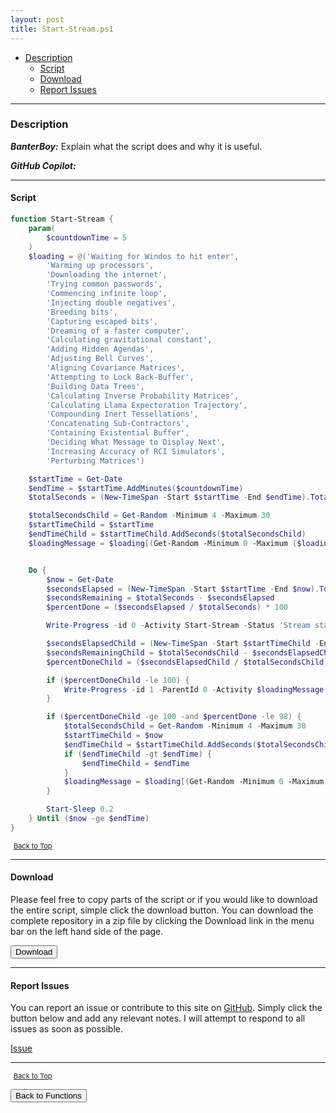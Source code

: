 ```yaml
---
layout: post
title: Start-Stream.ps1
---
```


- [Description](#description)
  - [Script](#script)
  - [Download](#download)
  - [Report Issues](#report-issues)

---

### Description

**_BanterBoy:_** Explain what the script does and why it is useful.

**_GitHub Copilot:_**

---

#### Script

```powershell
function Start-Stream {
    param(
        $countdownTime = 5
    )
    $loading = @('Waiting for Windos to hit enter',
        'Warming up processors',
        'Downloading the internet',
        'Trying common passwords',
        'Commencing infinite loop',
        'Injecting double negatives',
        'Breeding bits',
        'Capturing escaped bits',
        'Dreaming of a faster computer',
        'Calculating gravitational constant',
        'Adding Hidden Agendas',
        'Adjusting Bell Curves',
        'Aligning Covariance Matrices',
        'Attempting to Lock Back-Buffer',
        'Building Data Trees',
        'Calculating Inverse Probability Matrices',
        'Calculating Llama Expectoration Trajectory',
        'Compounding Inert Tessellations',
        'Concatenating Sub-Contractors',
        'Containing Existential Buffer',
        'Deciding What Message to Display Next',
        'Increasing Accuracy of RCI Simulators',
        'Perturbing Matrices')

    $startTime = Get-Date
    $endTime = $startTime.AddMinutes($countdownTime)
    $totalSeconds = (New-TimeSpan -Start $startTime -End $endTime).TotalSeconds

    $totalSecondsChild = Get-Random -Minimum 4 -Maximum 30
    $startTimeChild = $startTime
    $endTimeChild = $startTimeChild.AddSeconds($totalSecondsChild)
    $loadingMessage = $loading[(Get-Random -Minimum 0 -Maximum ($loading.Length - 1))]


    Do {
        $now = Get-Date
        $secondsElapsed = (New-TimeSpan -Start $startTime -End $now).TotalSeconds
        $secondsRemaining = $totalSeconds - $secondsElapsed
        $percentDone = ($secondsElapsed / $totalSeconds) * 100

        Write-Progress -id 0 -Activity Start-Stream -Status 'Stream starting soon' -PercentComplete $percentDone -SecondsRemaining $secondsRemaining

        $secondsElapsedChild = (New-TimeSpan -Start $startTimeChild -End $now).TotalSeconds
        $secondsRemainingChild = $totalSecondsChild - $secondsElapsedChild
        $percentDoneChild = ($secondsElapsedChild / $totalSecondsChild) * 100

        if ($percentDoneChild -le 100) {
            Write-Progress -id 1 -ParentId 0 -Activity $loadingMessage -PercentComplete $percentDoneChild -SecondsRemaining $secondsRemainingChild
        }

        if ($percentDoneChild -ge 100 -and $percentDone -le 98) {
            $totalSecondsChild = Get-Random -Minimum 4 -Maximum 30
            $startTimeChild = $now
            $endTimeChild = $startTimeChild.AddSeconds($totalSecondsChild)
            if ($endTimeChild -gt $endTime) {
                $endTimeChild = $endTime
            }
            $loadingMessage = $loading[(Get-Random -Minimum 0 -Maximum ($loading.Length - 1))]
        }

        Start-Sleep 0.2
    } Until ($now -ge $endTime)
}
```

<span style="font-size:11px;"><a href="#"><i class="fas fa-caret-up" aria-hidden="true" style="color: white; margin-right:5px;"></i>Back to Top</a></span>

---

#### Download

Please feel free to copy parts of the script or if you would like to download the entire script, simple click the download button. You can download the complete repository in a zip file by clicking the Download link in the menu bar on the left hand side of the page.

<button class="btn" type="submit" onclick="window.open('/PowerShell/functions/Start-Stream.ps1')">
    <i class="fa fa-cloud-download-alt">
    </i>
        Download
</button>

---

#### Report Issues

You can report an issue or contribute to this site on <a href="https://github.com/BanterBoy/scripts-blog/issues">GitHub</a>. Simply click the button below and add any relevant notes. I will attempt to respond to all issues as soon as possible.

<!-- Place this tag where you want the button to render. -->

<a class="github-button" href="https://github.com/BanterBoy/scripts-blog/issues/new?title=Start-Stream.ps1&body=There is a problem with this function. Please find details below." data-show-count="true" aria-label="Issue BanterBoy/scripts-blog on GitHub">Issue</a>

---

<span style="font-size:11px;"><a href="#"><i class="fas fa-caret-up" aria-hidden="true" style="color: white; margin-right:5px;"></i>Back to Top</a></span>

<a href="/menu/_pages/functions.html">
    <button class="btn">
        <i class='fas fa-reply'>
        </i>
            Back to Functions
    </button>
</a>

[1]: http://ecotrust-canada.github.io/markdown-toc
[2]: https://github.com/googlearchive/code-prettify
